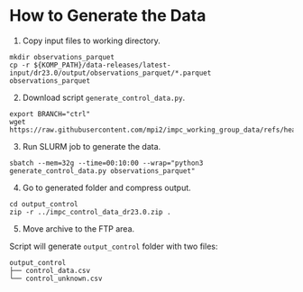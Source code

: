 # How to Generate the Data
1. Copy input files to working directory.
```console
mkdir observations_parquet
cp -r ${KOMP_PATH}/data-releases/latest-input/dr23.0/output/observations_parquet/*.parquet observations_parquet 
```

2. Download script `generate_control_data.py`.
```console
export BRANCH="ctrl"
wget https://raw.githubusercontent.com/mpi2/impc_working_group_data/refs/heads/${BRANCH}/hmgu/control_data/generate_control_data.py
``` 

3. Run SLURM job to generate the data.
```console
sbatch --mem=32g --time=00:10:00 --wrap="python3 generate_control_data.py observations_parquet"
``` 

4. Go to generated folder and compress output.
```console
cd output_control
zip -r ../impc_control_data_dr23.0.zip .
```

5. Move archive to the FTP area.

Script will generate `output_control` folder with two files:
```
output_control
├── control_data.csv
└── control_unknown.csv
```
